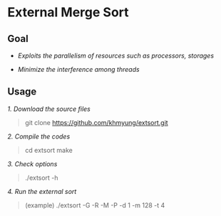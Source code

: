 # External Merge Sort

## Goal

 - _Exploits the parallelism of resources such as processors, storages_
 
 - _Minimize the interference among threads_

## Usage
 _1. Download the source files_
 > git clone https://github.com/khmyung/extsort.git

 _2. Compile the codes_
 > cd extsort
 > make
 
 _3. Check options_
 > ./extsort -h

 _4. Run the external sort_
 > (example) ./extsort -G -R -M -P -d 1 -m 128 -t 4
